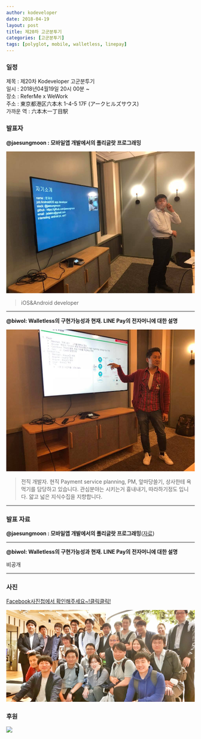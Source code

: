 ```yaml
---
author: kodeveloper
date: 2018-04-19
layout: post
title: 제20차 고군분투기
categories: [고군분투기]
tags: [polyglot, mobile, walletless, linepay]
---
```


### 일정

제목 : 제20차 Kodeveloper 고군분투기  
일시 : 2018년04월19일 20시 00분 ~  
장소 : ReferMe x WeWork  
주소 : 東京都港区六本木 1-4-5 17F (アークヒルズサウス)  
가까운 역 : 六本木一丁目駅  

### 발표자

**@jaesungmoon : 모바일앱 개발에서의 폴리글랏 프로그래밍**

![](/img/struggle/20/jaesungmoon.jpg)

>iOS&Android developer

---

**@biwol: Walletless의 구현가능성과 현재. LINE Pay의 전자머니에 대한 설명**

![](/img/struggle/20/biwol.jpg)

>전직 개발자. 현직 Payment service planning, PM, 앞마당쓸기, 상사한테 욕먹기를 담당하고 있습니다. 관심분야는 시키는거 흉내내기, 따라하기정도 입니다. 얇고 넓은 지식수집을 지향합니다.

---


### 발표 자료

**@jaesungmoon : 모바일앱 개발에서의 폴리글랏 프로그래밍**([자료](https://docs.google.com/presentation/d/1oA9aHCWKqj7xyxV5N37qH59RV1Dj6TZooh_dsgNb-Bk/edit#slide=id.p))

---

**@biwol: Walletless의 구현가능성과 현재. LINE Pay의 전자머니에 대한 설명**

비공개

---

### 사진

[Facebook사진첩에서 확인해주세요~!클릭클릭!](https://www.facebook.com/media/set/?set=oa.2070354799875921&type=3)

![](/img/struggle/20/everyone.jpg)

### 후원

![](https://user-images.githubusercontent.com/2956728/52701245-20f8a000-2fbd-11e9-8e46-bfd7c3470da3.png)
